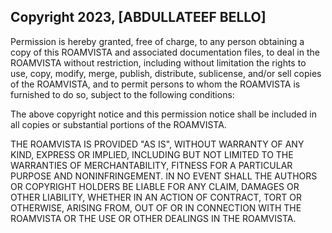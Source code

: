 ## Copyright 2023, [ABDULLATEEF BELLO]

Permission is hereby granted, free of charge, to any person obtaining a copy of this ROAMVISTA and associated documentation files, to deal in the ROAMVISTA without restriction, including without limitation the rights to use, copy, modify, merge, publish, distribute, sublicense, and/or sell copies of the ROAMVISTA, and to permit persons to whom the ROAMVISTA is furnished to do so, subject to the following conditions:

The above copyright notice and this permission notice shall be included in all copies or substantial portions of the ROAMVISTA.

THE ROAMVISTA IS PROVIDED "AS IS", WITHOUT WARRANTY OF ANY KIND, EXPRESS OR IMPLIED, INCLUDING BUT NOT LIMITED TO THE WARRANTIES OF MERCHANTABILITY, FITNESS FOR A PARTICULAR PURPOSE AND NONINFRINGEMENT. IN NO EVENT SHALL THE AUTHORS OR COPYRIGHT HOLDERS BE LIABLE FOR ANY CLAIM, DAMAGES OR OTHER LIABILITY, WHETHER IN AN ACTION OF CONTRACT, TORT OR OTHERWISE, ARISING FROM, OUT OF OR IN CONNECTION WITH THE ROAMVISTA OR THE USE OR OTHER DEALINGS IN THE ROAMVISTA.
